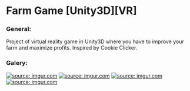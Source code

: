 # Farm Game [Unity3D][VR]

### General:
Project of virtual reality game in Unity3D where you have to improve your farm and maximize profits.
Inspired by Cookie Clicker.

### Galery:
<a href="https://imgur.com/13qwfx4"><img src="https://i.imgur.com/13qwfx4.png" title="source: imgur.com" /></a>
<a href="https://imgur.com/89l0LkS"><img src="https://i.imgur.com/89l0LkS.png" title="source: imgur.com" /></a>
<a href="https://imgur.com/RIT0xzJ"><img src="https://i.imgur.com/RIT0xzJ.png" title="source: imgur.com" /></a>
<a href="https://imgur.com/3NoSbc5"><img src="https://i.imgur.com/3NoSbc5.png" title="source: imgur.com" /></a>
